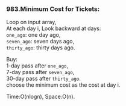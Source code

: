 ### 983.Minimum Cost for Tickets:
Loop on input array,  
At each day i, Look backward at days:  
`one_ago`: one day ago,  
`seven_ago`: seven days ago,  
`thirty_ago`: thirty days ago.  
  
Buy:  
1-day pass after `one_ago`,  
7-day pass after `seven_ago`,  
30-day pass after `thirty_ago`.  
choose the minimum cost as the cost at day i.

Time:O(nlogn),
Space:O(n).
